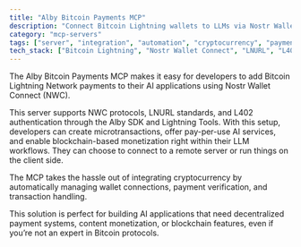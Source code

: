 ```yaml
---
title: "Alby Bitcoin Payments MCP"
description: "Connect Bitcoin Lightning wallets to LLMs via Nostr Wallet Connect for seamless cryptocurrency payments."
category: "mcp-servers"
tags: ["server", "integration", "automation", "cryptocurrency", "payments", "blockchain", "AI"]
tech_stack: ["Bitcoin Lightning", "Nostr Wallet Connect", "LNURL", "L402", "Alby SDK", "Lightning Tools"]
---
```


The Alby Bitcoin Payments MCP makes it easy for developers to add Bitcoin Lightning Network payments to their AI applications using Nostr Wallet Connect (NWC). 

This server supports NWC protocols, LNURL standards, and L402 authentication through the Alby SDK and Lightning Tools. With this setup, developers can create microtransactions, offer pay-per-use AI services, and enable blockchain-based monetization right within their LLM workflows. They can choose to connect to a remote server or run things on the client side.

The MCP takes the hassle out of integrating cryptocurrency by automatically managing wallet connections, payment verification, and transaction handling. 

This solution is perfect for building AI applications that need decentralized payment systems, content monetization, or blockchain features, even if you’re not an expert in Bitcoin protocols.